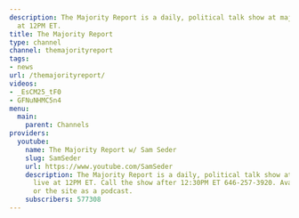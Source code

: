 ```yaml
---
description: The Majority Report is a daily, political talk show at majority.fm live
  at 12PM ET.
title: The Majority Report
type: channel
channel: themajorityreport
tags:
- news
url: /themajorityreport/
videos:
- _EsCM25_tF0
- GFNuNHMC5n4
menu:
  main:
    parent: Channels
providers:
  youtube:
    name: The Majority Report w/ Sam Seder
    slug: SamSeder
    url: https://www.youtube.com/SamSeder
    description: The Majority Report is a daily, political talk show at majority.fm
      live at 12PM ET. Call the show after 12:30PM ET 646-257-3920. Available on Itunes
      or the site as a podcast.
    subscribers: 577308
---
```

